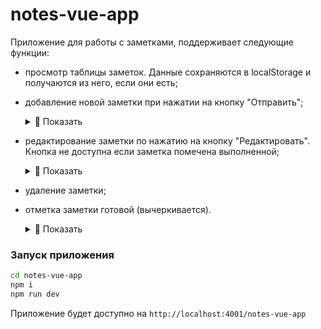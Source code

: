 # notes-vue-app

Приложение для работы с заметками, поддерживает следующие функции:

- просмотр таблицы заметок. Данные сохраняются в localStorage и получаются из него, если они есть;
  
- добавление новой заметки при нажатии на кнопку "Отправить";

    <details>
    <summary> 👀 Показать </summary>
    <p>
        <img src="https://github.com/user-attachments/assets/01844bb3-6291-4d09-ba97-803ddc5f660c" width='700'>
        <img src="https://github.com/user-attachments/assets/fef9f42c-e8d6-4f9a-8fb4-ffea71bb2b77" width='700'>
        <img src="https://github.com/user-attachments/assets/30ccc7f3-a732-45b3-b1a0-d6a8c5f82fb1"  width='700'>

    </p>
    </details>


- редактирование заметки по нажатию на кнопку "Редактировать". Кнопка не доступна если заметка помечена выполненной;


    <details>
    <summary> 👀 Показать </summary>
    <p>
        <img src="https://github.com/user-attachments/assets/3c2d1390-5955-4781-8587-281a3a62263f" width='700'>
        <img src="https://github.com/user-attachments/assets/16dba471-a9ca-4d10-9256-18a9e1e8cabb"  width='700'>
        <img src="https://github.com/user-attachments/assets/22c085e7-5b81-4652-a4ed-102fb515373a"  width='700'>
    </p>
    </details>
    
- удаление заметки;

- отметка заметки готовой (вычеркивается).

    <details>
    <summary> 👀 Показать </summary>
    <p>
        <img src="https://github.com/user-attachments/assets/1cec5a2e-a42f-4dc6-9e5c-a9b0774e68d7" width='700'>
        <img src="https://github.com/user-attachments/assets/750ea70b-9df4-4cc9-96e6-a112bb8cc194"  width='700'>
    </p>
    </details>


### Запуск приложения

```bash
cd notes-vue-app
npm i
npm run dev
```

Приложение будет доступно на `http://localhost:4001/notes-vue-app`
